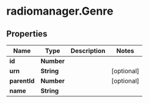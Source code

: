 # radiomanager.Genre

## Properties

Name | Type | Description | Notes
------------ | ------------- | ------------- | -------------
**id** | **Number** |  | 
**urn** | **String** |  | [optional] 
**parentId** | **Number** |  | [optional] 
**name** | **String** |  | 


